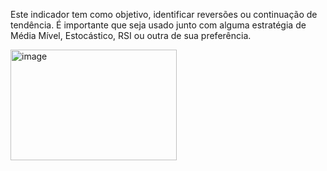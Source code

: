 Este indicador tem como objetivo, identificar reversões ou continuação de tendência. É importante que seja usado junto com alguma estratégia de Média Mível, Estocástico, RSI ou outra de sua preferência.



<img width="266" height="177" alt="image" src="https://github.com/user-attachments/assets/2d1762f3-6e8f-4887-9066-ef593f3481eb" />
